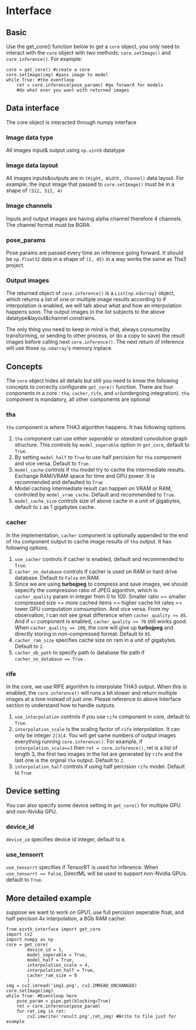 # Interface
## Basic
Use the get_core() function below to get a `core` object, 
you only need to interact with the `core` object with two methods:
`core.setImage()` and `core.inference()`. For example:

```
core = get_core() #create a core
core.setImage(img) #pass image to model
while True: #the eventloop
    ret = core.inference(pose_params) #go forward for models
    #do what ever you want with returned images
```

## Data interface
The core object is interacted through numpy interface
### Image data type
All images input& output using `np.uint8` datatype
### Image data layout
All images inputs&outputs are in `(Hight, Width, Channel)` data layout. For example, the input image that passed to `core.setImage()` must be in a shape of `(512, 512, 4)`
### Image channels
Inputs and output images are having alpha channel therefore 4 channels. The channel format must be BGRA.
### pose_params
Pose params are passed every time an inference going forward. It should be `np.float32` data in a shape of `(1, 45)` in a way works the same as Tha3 project.
### Output images
The returned object of `core.inference()` is a `List[np.ndarray]` object, which returns a list of one or multiple image results according to if interpolation is enabled, we will talk about what and how an interpolation happens soon. The output images in the list subjects to the above datatype&layout&channel constrains. 

The only thing you need to keep in mind is that, always consume(by transforming, or sending to other process, or do a copy to save) the result images before calling next `core.inference()`. The next return of inference will use those `np.ndarray`'s memory inplace.

## Concepts
The `core` object hides all details but still you need to know the following concepts to correctly configurate `get_core()` function.
There are four conponents in a core : `tha`, `cacher`, `rife`, and `sr`(undergoing integration).
`tha` component is mandatory, all other components are optional

### tha
`tha` component is where THA3 algorithm happens. It has following options.
1. `tha` component can use either *seperable* or *standard* convolution graph structure. This controls by `model_seperable` option in `get_core`, default to `True`.
2. By setting `model_half` to `True` to use half percision for `tha` component and vice versa. Default to `True`.
3. `model_cache` controls if `tha` model try to cache the intermediate results. Exchange RAM/VRAM space for time and GPU power. It is recommended and defaulted to `True`
4. Model caching intermediate result can happen on VRAM or RAM, controled by `model_vram_cache`. Default and recommended to `True`.
5. `model_cache_size` controls size of above cache in a unit of gigabytes, default to `1` as 1 gigabytes cache.

### cacher
In the implementation, `cacher` component is optionally appended to the end of `tha` component output to cache image results of `tha` output. It has following options.

1. `use_cacher` controls if cacher is enabled, default and recommended to `True`.
2. `cacher_on_database` controls if cacher is used on RAM or hard drive database. Default to `False` on RAM. 
3. Since we are using **turbojpeg** to compress and save images, we should sepecify the compression ratio of JPEG algorithm, which is `cacher_quality` param in integer from 0 to 100. Smaller ratio == smaller compressed size == more cached items == higher cache hit rates == lower GPU computation comsumption. And vice versa. From my observation, I can not see great difference when `cacher_quality >= 85`. And if `sr` component is enabled, `cacher_quality >= 70` still works good. When `cacher_quality == 100`, the core will give up **turbojpeg** and directly storing in non-compressed format. Default to `85`.
4. `cacher_ram_size` specifies cache size on ram in a unit of gigabytes. Default to `2`.
5. `cacher_db_path` to specify path to database file path if `cacher_on_database == True` .

### rife
In the core, we use RIFE algorithm to interpolate THA3 output. When this is enabled, the `core.inference()` will runs a bit slower and return multiple images at a time instead of just one. Please reference to above Interface section to understand how to handle outputs.
1. `use_interpolation` controls if you use `rife` component in core, default to `True`.
2. `interpolation_scale` is the scaling factor of `rife` interpolation. It can only be integer `2|3|4`. You will get same numbers of output images everything running `core.inference()`. For example, if `interpolation_scale==3` then `ret = core.inference()`, ret is a list of length 3, the first two images in the list are generated by `rife` and the last one is the orginal `tha` output. Default to `2`.
3. `interpolation_half` controls if using half percision `rife` model. Default to `True`


## Device setting
You can also specify some device setting in `get_core()` for multiple GPU and non-Nvidia GPU.
### device_id
`device_id` specifies device id integer, default to `0`.
### use_tensorrt
`use_tensorrt` specifies if TensorRT is used for inference. When `use_tensorrt == False`, DirectML will be used to support non-Nvidia GPUs. default to `True`.

## More detailed example
suppose we want to work on GPU1, use full percision seperable float, and half percison 4x interpolation, a 8Gb RAM cacher.
```
from ezvtb_interface import get_core
import cv2
import numpy as np
core = get_core(
        device_id = 1,
        model_seperable = True,
        model_half = True,
        interpolation_scale = 4,
        interpolation_half = True,
        cacher_ram_size = 8
        )
img = cv2.imread('img1.png', cv2.IMREAD_UNCHANGED)
core.setImage(img)
while True: #Eventloop here
    pose_param = pipe.get(blocking=True)
    ret = core.inference(pose_param)
    for ret_img in ret:
        cv2.imwrite('result.png',ret_img) #Write to file just for example
```